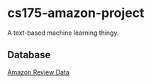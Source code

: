 # cs175-amazon-project
A text-based machine learning thingy.

## Database
[Amazon Review Data](http://jmcauley.ucsd.edu/data/amazon/)
